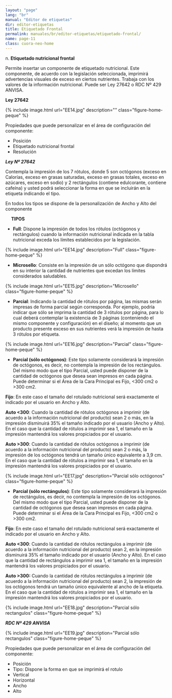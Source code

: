 ```yaml
---
layout: "page"
lang: "br"
manual: "Editor de etiquetas"
dir: editor-etiquetas
title: Etiquetado Frontal
permalink: manuales/br/editor-etiquetas/etiquetado-frontal/
name: page-11
class: cuora-neo-home
---
```


n.	**Etiquetado nutricional frontal**

Permite insertar un componente de etiquetado nutricional. Este componente, de acuerdo con la legislación seleccionada, imprimirá advertencias visuales de exceso en ciertos nutrientes. Trabaja con los valores de la información nutricional. Puede ser Ley 27642 o RDC Nº 429 ANVISA.

**Ley 27642**

{% include image.html url="EE14.jpg" description="" class="figure-home-peque" %}

Propiedades que puede personalizar en el área de configuración del componente:
- Posición
- Etiquetado nutricional frontal
- Resolución

***Ley Nº 27642*** 

Contempla la impresión de los 7 rótulos, donde 5 son octógonos (exceso en Calorías, exceso en grasas saturadas, exceso en grasas totales, exceso en azúcares, exceso en sodio) y 2 rectángulos (contiene edulcorante, contiene cafeína) y usted podrá seleccionar la forma en que se incluirán en la etiqueta indicando el tipo. 

En todos los tipos se dispone de la personalización de Ancho y Alto del componente
		
 
**TIPOS**

- **Full**: Dispone la impresión de todos los rótulos (octógonos y rectángulos) cuando la información nutricional indicada en la tabla nutricional exceda los límites establecidos por la legislación.

{% include image.html url="EE14.jpg" description="Full" class="figure-home-peque" %}

- **Microsello**: Consiste en la impresión de un sólo octógono que dispondrá en su interior la cantidad de nutrientes que excedan los límites considerados saludables. 

{% include image.html url="EE15.jpg" description="Microsello" class="figure-home-peque" %}

- **Parcial**: Indicando la cantidad de rótulos por página, las mismas serán impresas de forma parcial según corresponda. Por ejemplo, podría indicar que sólo se imprima la cantidad de 3 rótulos por página, para lo cual deberá contemplar la existencia de 3 páginas (conteniendo el mismo componente y configuración) en el diseño; al momento que un producto presente exceso en sus nutrientes verá la impresión de hasta 3 rótulos por etiqueta. 

{% include image.html url="EE16.jpg" description="Parcial" class="figure-home-peque" %}


- **Parcial (sólo octógonos)**: Este tipo solamente considerará la impresión de octógonos, es decir, no contempla la impresión de los rectángulos. Del mismo modo que el tipo Parcial, usted puede disponer de la cantidad de octógonos que desea sean impresos en cada página. Puede determinar si el Área de la Cara Principal es Fijo, <300 cm2 o >300 cm2.

**Fijo**: En este caso el tamaño del rotulado nutricional será exactamente el indicado por el usuario en Ancho y Alto.

**Auto <300**: Cuando la cantidad de rótulos octógonos a imprimir (de acuerdo a la información nutricional del producto) sean 2 o más, en la impresión disminuirá 35% el tamaño indicado por el usuario (Ancho y Alto). En el caso que la cantidad de rótulos a imprimir sea 1, el tamaño en la impresión mantendrá los valores propiciados por el usuario. 

**Auto >300**: Cuando la cantidad de rótulos octógonos a imprimir (de acuerdo a la información nutricional del producto) sean 2 o más, la impresión de los octógonos tendrá un tamaño único equivalente a 3,9 cm. En el caso que la cantidad de rótulos a imprimir sea 1, el tamaño en la impresión mantendrá los valores propiciados por el usuario.

{% include image.html url="EE17.jpg" description="Parcial sólo octógonos" class="figure-home-peque" %}

- **Parcial (sólo rectángulos)**: Este tipo solamente considerará la impresión de rectángulos, es decir, no contempla la impresión de los octógonos. Del mismo modo que el tipo Parcial, usted puede disponer de la cantidad de octógonos que desea sean impresos en cada página. Puede determinar si el Área de la Cara Principal es Fijo, <300 cm2 o >300 cm2.

**Fijo**: En este caso el tamaño del rotulado nutricional será exactamente el indicado por el usuario en Ancho y Alto.

**Auto <300**: Cuando la cantidad de rótulos rectángulos a imprimir (de acuerdo a la información nutricional del producto) sean 2, en la impresión disminuirá 35% el tamaño indicado por el usuario (Ancho y Alto). En el caso que la cantidad de rectángulos a imprimir sea 1, el tamaño en la impresión mantendrá los valores propiciados por el usuario. 

**Auto >300:** Cuando la cantidad de rótulos rectángulos a imprimir (de acuerdo a la información nutricional del producto) sean 2, la impresión de los octógonos tendrá un tamaño único equivalente al ancho de la etiqueta. En el caso que la cantidad de rótulos a imprimir sea 1, el tamaño en la impresión mantendrá los valores propiciados por el usuario.

{% include image.html url="EE18.jpg" description="Parcial sólo rectangulos" class="figure-home-peque" %}


***RDC Nº 429 ANVISA***

{% include image.html url="EE19.jpg" description="Parcial sólo rectangulos" class="figure-home-peque" %}

Propiedades que puede personalizar en el área de configuración del componente:

- Posición
- Tipo: Dispone la forma en que se imprimirá el rotulo
- Vertical
- Horizontal
- Ancho
- Alto
